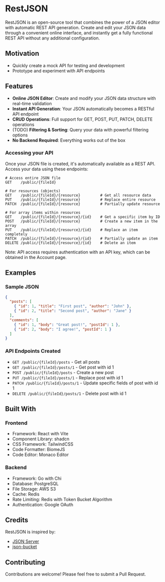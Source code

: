 # RestJSON

RestJSON is an open-source tool that combines the power of a JSON editor with automatic REST API generation. Create and edit your JSON data through a convenient online interface, and instantly get a fully functional REST API without any additional configuration.

## Motivation
- Quickly create a mock API for testing and development
- Prototype and experiment with API endpoints

## Features

- **Online JSON Editor**: Create and modify your JSON data structure with real-time validation
- **Instant API Generation**: Your JSON automatically becomes a RESTful API endpoint
- **CRUD Operations**: Full support for GET, POST, PUT, PATCH, DELETE operations
- (TODO) **Filtering & Sorting**: Query your data with powerful filtering options
- **No Backend Required**: Everything works out of the box


### Accessing your API

Once your JSON file is created, it's automatically available as a REST API. Access your data using these endpoints:

```
# Access entire JSON file
GET    /public/{fileId}

# For resources (objects)
GET    /public/{fileId}/{resource}         # Get all resource data
PUT    /public/{fileId}/{resource}         # Replace entire resource
PATCH  /public/{fileId}/{resource}         # Partially update resource

# For array items within resources
GET    /public/{fileId}/{resource}/{id}    # Get a specific item by ID
POST   /public/{fileId}/{resource}         # Create a new item in the array
PUT    /public/{fileId}/{resource}/{id}    # Replace an item completely
PATCH  /public/{fileId}/{resource}/{id}    # Partially update an item
DELETE /public/{fileId}/{resource}/{id}    # Delete an item
```

Note: API access requires authentication with an API key, which can be obtained in the Account page.

## Examples

### Sample JSON

```json
{
  "posts": [
    { "id": 1, "title": "First post", "author": "John" },
    { "id": 2, "title": "Second post", "author": "Jane" }
  ],
  "comments": [
    { "id": 1, "body": "Great post!", "postId": 1 },
    { "id": 2, "body": "I agree!", "postId": 1 }
  ]
}
```

### API Endpoints Created

- `GET /public/{fileId}/posts` - Get all posts
- `GET /public/{fileId}/posts/1` - Get post with id 1
- `POST /public/{fileId}/posts` - Create a new post
- `PUT /public/{fileId}/posts/1` - Replace post with id 1
- `PATCH /public/{fileId}/posts/1` - Update specific fields of post with id 1
- `DELETE /public/{fileId}/posts/1` - Delete post with id 1

## Built With
### Frontend
- Framework: React with Vite
- Component Library: shadcn
- CSS Framework: TailwindCSS
- Code Formatter: BiomeJS
- Code Editor: Monaco Editor

### Backend
- Framework: Go with Chi
- Database: PostgreSQL
- File Storage: AWS S3
- Cache: Redis
- Rate Limiting: Redis with Token Bucket Algorithm
- Authentication: Google OAuth

## Credits

RestJSON is inspired by:

- [JSON Server](https://github.com/typicode/json-server) 
- [json-bucket](https://github.com/Nico-Mayer/json-bucket)

## Contributing

Contributions are welcome! Please feel free to submit a Pull Request.

